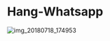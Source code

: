 # Hang-Whatsapp

![img_20180718_174953](https://user-images.githubusercontent.com/41333888/42874319-03227d10-8aab-11e8-82ab-3a0ea5627cca.jpg)
